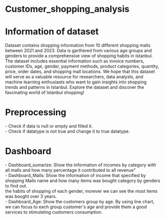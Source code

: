 # Customer_shopping_analysis
<h1>Information of dataset</h1>
Dataset contains shopping information from 10 different shopping malls between 2021 and 2023. Data is garthered from various age groups and genders to provide a comprehensive view of shopping habits in Istanbul. The dataset includes essential information such as invoice numbers, customer IDs, age, gender, payment methods, product categories, quantity, price, order dates, and shopping mall locations. We hope that this dataset will serve as a valuable resource for researchers, data analysts, and machine learning enthusiasts who want to gain insights into shopping trends and patterns in Istanbul. Explore the dataset and discover the fascinating world of Istanbul shopping!

<h1>Preprocessing</h1>
- Check if data is null or empty and filled it.</br>
- Check if datatype is not true and change it to true datatype.</br>

<h1>Dashboard</h1>
- Dashboard_sumarize: Show the information of incomes by category with all malls and how many percentage it contributed to all revenue"</br>
- Dashboard_Malls: Show the information of income that specified by shopping Malls name and how many items was bought category by genders to find out.</br>
the habits of shopping of each gender, morever we can see the most items was bought over 3 years.</br>
- Dashboard_Age: Show the customers group by age. By using line chart, we can focus to each group customer's age and provide them a good services to stimulating customers consumption.</br>
